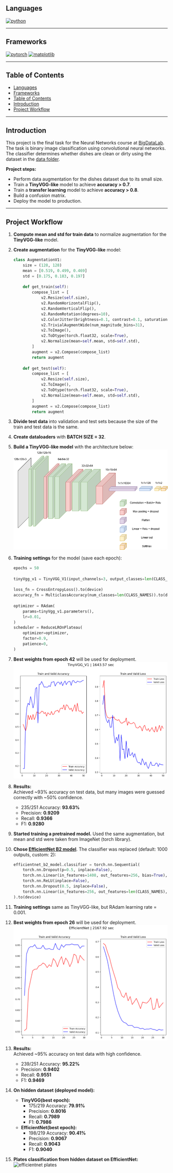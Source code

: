 ## Languages
[![python](https://img.shields.io/badge/python-3.11-d6123c?color=white&labelColor=d6123c&logo=python&logoColor=white)](#)

---

## Frameworks
[![pytorch](https://img.shields.io/badge/pytorch-2.7.0-d6123c?logo=pytorch&logoColor=white&color=white&labelColor=d6123c)](#)
[![matplotlib](https://img.shields.io/badge/matplotlib-3.10.3-d6123c?color=white&labelColor=d6123c)](#)

---

## Table of Contents
- [Languages](#languages)
- [Frameworks](#frameworks)
- [Table of Contents](#table-of-contents)
- [Introduction](#introduction)
- [Project Workflow](#project-workflow)

---

## Introduction

This project is the final task for the Neural Networks course at [BigDataLab](https://www.bigdatalab.com.ua/).  
The task is binary image classification using convolutional neural networks. The classifier determines whether dishes are clean or dirty using the dataset in the [data folder](./data/).

**Project steps:**
- Perform data augmentation for the dishes dataset due to its small size.
- Train a **TinyVGG-like** model to achieve **accuracy > 0.7**.
- Train a **transfer learning** model to achieve **accuracy > 0.8**.
- Build a confusion matrix.
- Deploy the model to production.

---

## Project Workflow

1. **Compute mean and std for train data** to normalize augmentation for the **TinyVGG-like** model.
2. **Create augmentation** for the **TinyVGG-like** model:
    ```python
    class AugmentationV1:
        size = (128, 128)
        mean = [0.519, 0.499, 0.469]
        std = [0.175, 0.183, 0.197]
        
        def get_train(self):
            compose_list = [
                v2.Resize(self.size),
                v2.RandomHorizontalFlip(),
                v2.RandomVerticalFlip(),
                v2.RandomRotation(degrees=10),
                v2.ColorJitter(brightness=0.1, contrast=0.1, saturation=0.1, hue=0.05),
                v2.TrivialAugmentWide(num_magnitude_bins=31),
                v2.ToImage(),
                v2.ToDtype(torch.float32, scale=True),
                v2.Normalize(mean=self.mean, std=self.std),
            ]
            augment = v2.Compose(compose_list)
            return augment

        def get_test(self):
            compose_list = [
                v2.Resize(self.size),
                v2.ToImage(),
                v2.ToDtype(torch.float32, scale=True),
                v2.Normalize(mean=self.mean, std=self.std),
            ]
            augment = v2.Compose(compose_list)
            return augment
    ```
3. **Divide test data** into validation and test sets because the size of the train and test data is the same.
4. **Create dataloaders** with **BATCH SIZE = 32**.
5. **Build a TinyVGG-like model** with the architecture below:  
   ![TinyVGG-like model](images/NN_diagram.drawio.png)
6. **Training settings** for the model (save each epoch):
    ```python
    epochs = 50

    tinyVgg_v1 = TinyVGG_V1(input_channels=3, output_classes=len(CLASS_NAMES)).to(device)

    loss_fn = CrossEntropyLoss().to(device)
    accuracy_fn = MulticlassAccuracy(num_classes=len(CLASS_NAMES)).to(device)

    optimizer = RAdam(
        params=tinyVgg_v1.parameters(),
        lr=0.01,
    )
    scheduler = ReduceLROnPlateau(
        optimizer=optimizer,
        factor=0.9,
        patience=0,
    )
    ```
7. **Best weights from epoch 42** will be used for deployment.  
   ![TinyVGG train graphic](images/tinyVGG_train.png)
8. **Results:**  
   Achieved ~93% accuracy on test data, but many images were guessed correctly with ~50% confidence.

    - 235/251 Accuracy: **93.63%**
    - Precision: **0.9209**
    - Recall: **0.9366**
    - F1: **0.9280**

9. **Started training a pretrained model.** Used the same augmentation, but mean and std were taken from ImageNet (torch library).
10. **Chose [EfficientNet B2 model](https://docs.pytorch.org/vision/main/models/generated/torchvision.models.efficientnet_b2.html#torchvision.models.efficientnet_b2)**. The classifier was replaced (default: 1000 outputs, custom: 2):
    ```python
    efficientnet_b2_model.classifier = torch.nn.Sequential(
        torch.nn.Dropout(p=0.5, inplace=False),
        torch.nn.Linear(in_features=1408, out_features=256, bias=True),
        torch.nn.ReLU(inplace=False),
        torch.nn.Dropout(0.5, inplace=False),
        torch.nn.Linear(in_features=256, out_features=len(CLASS_NAMES), bias=True)
    ).to(device)
    ```
11. **Training settings** same as TinyVGG-like, but RAdam learning rate = 0.001.
12. **Best weights from epoch 26** will be used for deployment.  
    ![EfficientNet train graphic](images/efficientNet_train.png)
13. **Results:**  
    Achieved ~95% accuracy on test data with high confidence.

    - 239/251 Accuracy: **95.22%**
    - Precision: **0.9402**
    - Recall: **0.9551**
    - F1: **0.9469**

14. **On hidden dataset (deployed model):**

    - **TinyVGG(best epoch):**
        - 175/219 Accuracy: **79.91%**
        - Precision: **0.8016**
        - Recall: **0.7989**
        - F1: **0.7986**
    - **EfficientNet(best epoch):**
        - 198/219 Accuracy: **90.41%**
        - Precision: **0.9067**
        - Recall: **0.9043**
        - F1: **0.9040**

15. **Plates classification from hidden dataset on EfficientNet:**  
    ![efficientnet plates](images/effieceintnet_plates.png)